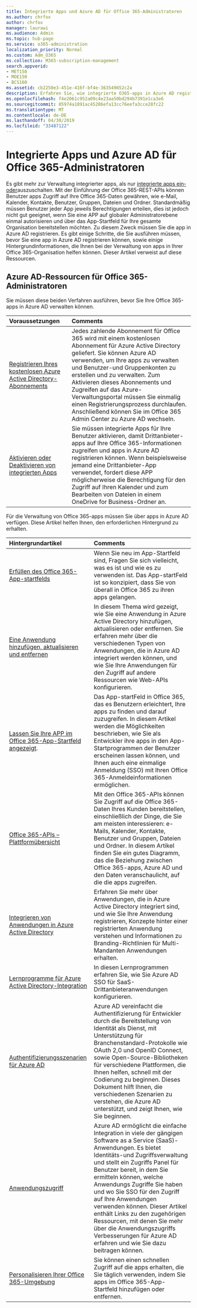 ```yaml
---
title: Integrierte Apps und Azure AD für Office 365-Administratoren
ms.author: chrfox
author: chrfox
manager: laurawi
ms.audience: Admin
ms.topic: hub-page
ms.service: o365-administration
localization_priority: Normal
ms.custom: Adm_O365
ms.collection: M365-subscription-management
search.appverid:
- MET150
- MOE150
- BCS160
ms.assetid: cb2250e3-451e-416f-bf4e-363549652c2a
description: Erfahren Sie, wie integrierte O365-apps in Azure AD registriert und verwaltet werden.
ms.openlocfilehash: f4e2061c952a09c4e23aa50bd294b7391e1ca3e6
ms.sourcegitcommit: 85974a1891ac45286efa13cc76eefa3cce28fc22
ms.translationtype: MT
ms.contentlocale: de-DE
ms.lasthandoff: 04/30/2019
ms.locfileid: "33487122"
---
```

# <a name="integrated-apps-and-azure-ad-for-office-365-administrators"></a>Integrierte Apps und Azure AD für Office 365-Administratoren

Es gibt mehr zur Verwaltung integrierter apps, als nur [integrierte apps ein-oder](https://support.office.com/article/7e453a40-66df-44ab-92a1-96786cb7fb34#__toc379982114)auszuschalten. Mit der Einführung der Office 365-REST-APIs können Benutzer apps Zugriff auf Ihre Office 365-Daten gewähren, wie e-Mail, Kalender, Kontakte, Benutzer, Gruppen, Dateien und Ordner. Standardmäßig müssen Benutzer jeder App jeweils Berechtigungen erteilen, dies ist jedoch nicht gut geeignet, wenn Sie eine APP auf globaler Administratorebene einmal autorisieren und über das App-Startfeld für Ihre gesamte Organisation bereitstellen möchten. Zu diesem Zweck müssen Sie die app in Azure AD registrieren. Es gibt einige Schritte, die Sie ausführen müssen, bevor Sie eine app in Azure AD registrieren können, sowie einige Hintergrundinformationen, die Ihnen bei der Verwaltung von apps in Ihrer Office 365-Organisation helfen können. Dieser Artikel verweist auf diese Ressourcen.
  
## <a name="azure-ad-resources-for-office-365-admins"></a>Azure AD-Ressourcen für Office 365-Administratoren

Sie müssen diese beiden Verfahren ausführen, bevor Sie Ihre Office 365-apps in Azure AD verwalten können.
  
|**Voraussetzungen**|**Comments**|
|:-----|:-----|
|[Registrieren Ihres kostenlosen Azure Active Directory-Abonnements](https://go.microsoft.com/fwlink/?LinkId=617127) <br/> |Jedes zahlende Abonnement für Office 365 wird mit einem kostenlosen Abonnement für Azure Active Directory geliefert. Sie können Azure AD verwenden, um Ihre apps zu verwalten und Benutzer-und Gruppenkonten zu erstellen und zu verwalten. Zum Aktivieren dieses Abonnements und Zugreifen auf das Azure-Verwaltungsportal müssen Sie einmalig einen Registrierungsprozess durchlaufen. Anschließend können Sie im Office 365 Admin Center zu Azure AD wechseln.  <br/> |
|[Aktivieren oder Deaktivieren von integrierten Apps](https://support.office.com/article/7e453a40-66df-44ab-92a1-96786cb7fb34#__toc379982114) <br/> |Sie müssen integrierte Apps für Ihre Benutzer aktivieren, damit Drittanbieter-apps auf Ihre Office 365-Informationen zugreifen und apps in Azure AD registrieren können. Wenn beispielsweise jemand eine Drittanbieter-App verwendet, fordert diese APP möglicherweise die Berechtigung für den Zugriff auf Ihren Kalender und zum Bearbeiten von Dateien in einem OneDrive for Business-Ordner an.  <br/> |
   
Für die Verwaltung von Office 365-apps müssen Sie über apps in Azure AD verfügen. Diese Artikel helfen Ihnen, den erforderlichen Hintergrund zu erhalten.
  
|**Hintergrundartikel**|**Comments**|
|:-----|:-----|
|[Erfüllen des Office 365-App-startfelds](https://support.office.com/article/79f12104-6fed-442f-96a0-eb089a3f476a) <br/> |Wenn Sie neu im App-Startfeld sind, Fragen Sie sich vielleicht, was es ist und wie es zu verwenden ist. Das App-startFeld ist so konzipiert, dass Sie von überall in Office 365 zu ihren apps gelangen.  <br/> |
|[Eine Anwendung hinzufügen, aktualisieren und entfernen](https://go.microsoft.com/fwlink/?LinkId=617137) <br/> |In diesem Thema wird gezeigt, wie Sie eine Anwendung in Azure Active Directory hinzufügen, aktualisieren oder entfernen. Sie erfahren mehr über die verschiedenen Typen von Anwendungen, die in Azure AD integriert werden können, und wie Sie Ihre Anwendungen für den Zugriff auf andere Ressourcen wie Web-APIs konfigurieren.  <br/> |
|[Lassen Sie Ihre APP im Office 365-App-Startfeld angezeigt](https://go.microsoft.com/fwlink/?LinkId=617138).  <br/> |Das App-startFeld in Office 365, das es Benutzern erleichtert, Ihre apps zu finden und darauf zuzugreifen. In diesem Artikel werden die Möglichkeiten beschrieben, wie Sie als Entwickler ihre apps in den App-Startprogrammen der Benutzer erscheinen lassen können, und Ihnen auch eine einmalige Anmeldung (SSO) mit Ihren Office 365-Anmeldeinformationen ermöglichen.  <br/> |
|[Office 365-APIs – Plattformübersicht](https://go.microsoft.com/fwlink/?LinkId=617140) <br/> |Mit den Office 365-APIs können Sie Zugriff auf die Office 365-Daten Ihres Kunden bereitstellen, einschließlich der Dinge, die Sie am meisten interessieren: e-Mails, Kalender, Kontakte, Benutzer und Gruppen, Dateien und Ordner. In diesem Artikel finden Sie ein gutes Diagramm, das die Beziehung zwischen Office 365-apps, Azure AD und den Daten veranschaulicht, auf die die apps zugreifen.  <br/> |
|[Integrieren von Anwendungen in Azure Active Directory](https://docs.microsoft.com/azure/active-directory/develop/quickstart-v1-add-azure-ad-app) <br/> | Erfahren Sie mehr über Anwendungen, die in Azure Active Directory integriert sind, und wie Sie Ihre Anwendung registrieren, Konzepte hinter einer registrierten Anwendung verstehen und Informationen zu Branding-Richtlinien für Multi-Mandanten Anwendungen erhalten.  <br/> |
|[Lernprogramme für Azure Active Directory-Integration](https://docs.microsoft.com/azure/active-directory/saas-apps/tutorial-list) <br/> |In diesen Lernprogrammen erfahren Sie, wie Sie Azure AD SSO für SaaS-Drittanbieteranwendungen konfigurieren.  <br/> |
|[Authentifizierungsszenarien für Azure AD](https://go.microsoft.com/fwlink/?LinkId=617145) <br/> |Azure AD vereinfacht die Authentifizierung für Entwickler durch die Bereitstellung von Identität als Dienst, mit Unterstützung für Branchenstandard-Protokolle wie OAuth 2,0 und OpenID Connect, sowie Open-Source-Bibliotheken für verschiedene Plattformen, die Ihnen helfen, schnell mit der Codierung zu beginnen. Dieses Dokument hilft Ihnen, die verschiedenen Szenarien zu verstehen, die Azure AD unterstützt, und zeigt Ihnen, wie Sie beginnen.  <br/> |
|[Anwendungszugriff](https://docs.microsoft.com/azure/active-directory/manage-apps/what-is-access-management) <br/> |Azure AD ermöglicht die einfache Integration in viele der gängigen Software as a Service (SaaS)-Anwendungen. Es bietet Identitäts-und Zugriffsverwaltung und stellt ein Zugriffs Panel für Benutzer bereit, in dem Sie ermitteln können, welche Anwendungs Zugriffe Sie haben und wo Sie SSO für den Zugriff auf Ihre Anwendungen verwenden können. Dieser Artikel enthält Links zu den zugehörigen Ressourcen, mit denen Sie mehr über die Anwendungszugriffs Verbesserungen für Azure AD erfahren und wie Sie dazu beitragen können.  <br/> |
|[Personalisieren Ihrer Office 365-Umgebung](https://support.office.com/article/eb34a21b-52fa-4fbf-a8d5-146132242985) <br/> |Sie können einen schnellen Zugriff auf die apps erhalten, die Sie täglich verwenden, indem Sie apps im Office 365-App-Startfeld hinzufügen oder entfernen.  <br/> |
   

